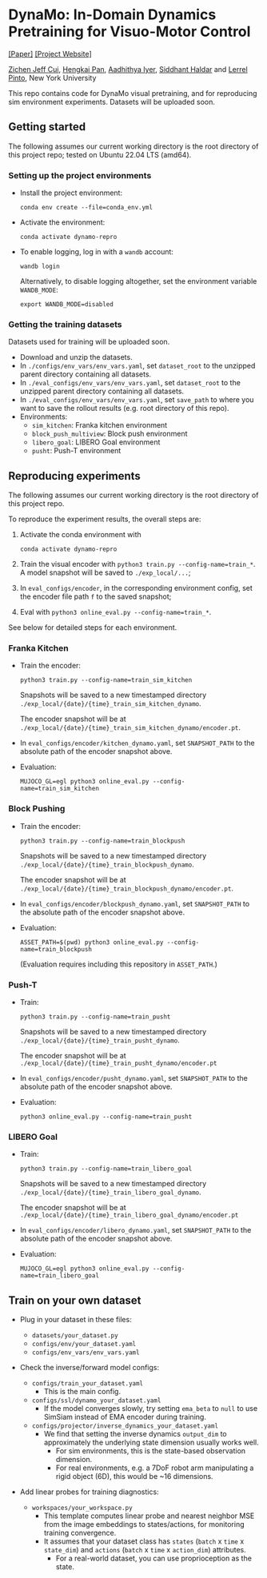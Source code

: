 # **DynaMo**: In-Domain Dynamics Pretraining for Visuo-Motor Control
[[Paper]](https://arxiv.org/abs/2409.12192) [[Project Website]](https://dynamo-ssl.github.io/)

[Zichen Jeff Cui](https://jeffcui.com/), [Hengkai Pan](https://www.ri.cmu.edu/ri-people/hengkai-pan/), [Aadhithya Iyer](https://aadhithya14.github.io/), [Siddhant Haldar](https://siddhanthaldar.github.io/) and [Lerrel Pinto](https://www.lerrelpinto.com/), New York University

This repo contains code for DynaMo visual pretraining, and for reproducing sim environment experiments. Datasets will be uploaded soon.


## Getting started
The following assumes our current working directory is the root directory of this project repo; tested on Ubuntu 22.04 LTS (amd64).
### Setting up the project environments
- Install the project environment:
  ```
  conda env create --file=conda_env.yml
  ```
- Activate the environment:
  ```
  conda activate dynamo-repro
  ```
- To enable logging, log in with a `wandb` account:
  ```
  wandb login
  ```
  Alternatively, to disable logging altogether, set the environment variable `WANDB_MODE`:
  ```
  export WANDB_MODE=disabled
  ```

### Getting the training datasets
Datasets used for training will be uploaded soon.
- Download and unzip the datasets.
- In `./configs/env_vars/env_vars.yaml`, set `dataset_root` to the unzipped parent directory containing all datasets.
- In `./eval_configs/env_vars/env_vars.yaml`, set `dataset_root` to the unzipped parent directory containing all datasets.
- In `./eval_configs/env_vars/env_vars.yaml`, set `save_path` to where you want to save the rollout results (e.g. root directory of this repo).
- Environments:
  - `sim_kitchen`: Franka kitchen environment
  - `block_push_multiview`: Block push environment
  - `libero_goal`: LIBERO Goal environment
  - `pusht`: Push-T environment

## Reproducing experiments
The following assumes our current working directory is the root directory of this project repo.

To reproduce the experiment results, the overall steps are:
1. Activate the conda environment with
   ```
   conda activate dynamo-repro
   ```

2. Train the visual encoder with `python3 train.py --config-name=train_*`. A model snapshot will be saved to `./exp_local/...`;
3. In `eval_configs/encoder`, in the corresponding environment config, set the encoder file path `f` to the saved snapshot;
4. Eval with `python3 online_eval.py --config-name=train_*`.

See below for detailed steps for each environment.


### Franka Kitchen
- Train the encoder:
  ```
  python3 train.py --config-name=train_sim_kitchen
  ```
  Snapshots will be saved to a new timestamped directory `./exp_local/{date}/{time}_train_sim_kitchen_dynamo`.

  The encoder snapshot will be at `./exp_local/{date}/{time}_train_sim_kitchen_dynamo/encoder.pt`.
- In `eval_configs/encoder/kitchen_dynamo.yaml`, set `SNAPSHOT_PATH` to the absolute path of the encoder snapshot above.
- Evaluation:
  ```
  MUJOCO_GL=egl python3 online_eval.py --config-name=train_sim_kitchen
  ```

### Block Pushing
- Train the encoder:
  ```
  python3 train.py --config-name=train_blockpush
  ```
  Snapshots will be saved to a new timestamped directory `./exp_local/{date}/{time}_train_blockpush_dynamo`.

  The encoder snapshot will be at `./exp_local/{date}/{time}_train_blockpush_dynamo/encoder.pt`.
- In `eval_configs/encoder/blockpush_dynamo.yaml`, set `SNAPSHOT_PATH` to the absolute path of the encoder snapshot above.
- Evaluation:
  ```
  ASSET_PATH=$(pwd) python3 online_eval.py --config-name=train_blockpush
  ```
  (Evaluation requires including this repository in `ASSET_PATH`.)

### Push-T
- Train:
  ```
  python3 train.py --config-name=train_pusht
  ```
  Snapshots will be saved to a new timestamped directory `./exp_local/{date}/{time}_train_pusht_dynamo`.
  
  The encoder snapshot will be at `./exp_local/{date}/{time}_train_pusht_dynamo/encoder.pt`
- In `eval_configs/encoder/pusht_dynamo.yaml`, set `SNAPSHOT_PATH` to the absolute path of the encoder snapshot above.
- Evaluation:
  ```
  python3 online_eval.py --config-name=train_pusht
  ```

### LIBERO Goal
- Train:
  ```
  python3 train.py --config-name=train_libero_goal
  ```
  Snapshots will be saved to a new timestamped directory `./exp_local/{date}/{time}_train_libero_goal_dynamo`.

  The encoder snapshot will be at `./exp_local/{date}/{time}_train_libero_goal_dynamo/encoder.pt`
- In `eval_configs/encoder/libero_dynamo.yaml`, set `SNAPSHOT_PATH` to the absolute path of the encoder snapshot above.
- Evaluation:
  ```
  MUJOCO_GL=egl python3 online_eval.py --config-name=train_libero_goal
  ```

## Train on your own dataset
- Plug in your dataset in these files:
  - `datasets/your_dataset.py`
  - `configs/env/your_dataset.yaml`
  - `configs/env_vars/env_vars.yaml`

- Check the inverse/forward model configs:
  - `configs/train_your_dataset.yaml`
    - This is the main config.
  - `configs/ssl/dynamo_your_dataset.yaml`
    - If the model converges slowly, try setting `ema_beta` to `null` to use SimSiam instead of EMA encoder during training.
  - `configs/projector/inverse_dynamics_your_dataset.yaml`
    - We find that setting the inverse dynamics `output_dim` to approximately the underlying state dimension usually works well.
      - For sim environments, this is the state-based observation dimension.
      - For real environments, e.g. a 7DoF robot arm manipulating a rigid object (6D), this would be ~16 dimensions.

- Add linear probes for training diagnostics:
  - `workspaces/your_workspace.py`
    - This template computes linear probe and nearest neighbor MSE from the image embeddings to states/actions, for monitoring training convergence.
    - It assumes that your dataset class has `states` (`batch` x `time` x `state_dim`) and `actions` (`batch` x `time` x `action_dim`) attributes.
      - For a real-world dataset, you can use proprioception as the state.
